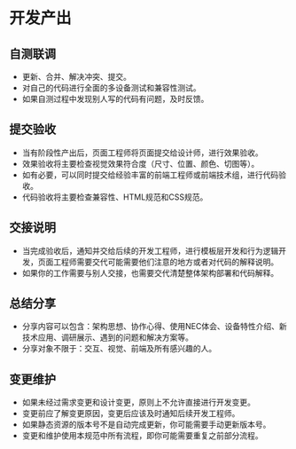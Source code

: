 # 开发产出

## 自测联调

- 更新、合并、解决冲突、提交。
- 对自己的代码进行全面的多设备测试和兼容性测试。
- 如果自测过程中发现别人写的代码有问题，及时反馈。

## 提交验收

- 当有阶段性产出后，页面工程师将页面提交给设计师，进行效果验收。
- 效果验收将主要检查视觉效果符合度（尺寸、位置、颜色、切图等）。
- 如有必要，可以同时提交给经验丰富的前端工程师或前端技术组，进行代码验收。
- 代码验收将主要检查兼容性、HTML规范和CSS规范。

## 交接说明

- 当完成验收后，通知并交给后续的开发工程师，进行模板层开发和行为逻辑开发，页面工程师需要交代可能需要他们注意的地方或者对代码的解释说明。
- 如果你的工作需要与别人交接，也需要交代清楚整体架构部署和代码解释。

## 总结分享

- 分享内容可以包含：架构思想、协作心得、使用NEC体会、设备特性介绍、新技术应用、调研展示、遇到的问题和解决方案等。
- 分享对象不限于：交互、视觉、前端及所有感兴趣的人。

## 变更维护

- 如果未经过需求变更和设计变更，原则上不允许直接进行开发变更。
- 变更前应了解变更原因，变更后应该及时通知后续开发工程师。
- 如果静态资源的版本号不是自动完成更新，你可能需要手动更新版本号。
- 变更和维护使用本规范中所有流程，即你可能需要重复之前部分流程。